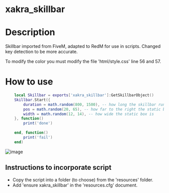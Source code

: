 # xakra_skillbar

# Description
Skillbar imported from FiveM, adapted to RedM for use in scripts. Changed key detection to be more accurate.

To modify the color you must modify the file 'html/style.css' line 56 and 57.

# How to use
```lua
    local Skillbar = exports['xakra_skillbar']:GetSkillbarObject()
    Skillbar.Start({
        duration = math.random(800, 1500), -- how long the skillbar runs for
        pos = math.random(20, 65), -- how far to the right the static box is
        width = math.random(12, 14), -- how wide the static box is
    }, function()
        print('done')
        
    end, function()
        print('fail')
    end)              
```

![image](https://user-images.githubusercontent.com/107937295/207393373-e377f6d9-9856-411d-b282-d1d4d4ca1489.png)

## Instructions to incorporate script
- Copy the script into a folder (to choose) from the 'resources' folder.
- Add 'ensure xakra_skillbar' in the 'resources.cfg' document.



